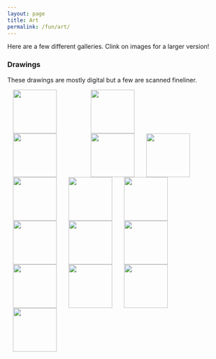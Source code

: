 ```yaml
---
layout: page
title: Art
permalink: /fun/art/
---
```


Here are a few different galleries. Clink on images for a
larger version!

### Drawings

These drawings are mostly digital but a few are scanned fineliner.

<a href="/assets/art/drawing/antenna.jpg" style="float: left; width:30%; margin-left:
10pt; margin-right: 10pt;"><img border="0" width="100"
src="https://hapax.github.io/assets/art/drawing/antenna.jpg"
/></a>

<a href="/assets/art/drawing/deaf.jpg" style="float: left; width:30%; margin-left:
10pt; margin-right: 10pt"><img border="0" width="100"
src="https://hapax.github.io/assets/art/drawing/deaf.jpg"
/></a>

<a href="/assets/art/drawing/felp.jpg" style="float: left; width:30%; margin-left:
10pt; margin-right: 10pt"><img border="0" width="100"
src="https://hapax.github.io/assets/art/drawing/felp.jpg"
/></a>

<a href="/assets/art/drawing/hat.jpg" style="float: left; margin-left:
10pt; margin-right: 10pt"><img border="0" width="100"
src="https://hapax.github.io/assets/art/drawing/hat.jpg"
/></a>

<a href="/assets/art/drawing/helicopter.jpg" style="float: left; margin-left:
10pt; margin-right: 10pt"><img border="0" width="100"
src="https://hapax.github.io/assets/art/drawing/helicopter.jpg"
/></a>

<a href="/assets/art/drawing/ill.jpg" style="float: left; margin-left:
10pt; margin-right: 10pt"><img border="0" width="100"
src="https://hapax.github.io/assets/art/drawing/ill.jpg"
/></a>

<a href="/assets/art/drawing/joyce.jpg" style="float: left; margin-left:
10pt; margin-right: 10pt"><img border="0" width="100"
src="https://hapax.github.io/assets/art/drawing/joyce.jpg"
/></a>

<a href="/assets/art/drawing/kafka.jpg" style="float: left; margin-left:
10pt; margin-right: 10pt"><img border="0" width="100"
src="https://hapax.github.io/assets/art/drawing/kafka.jpg"
/></a>

<a href="/assets/art/drawing/kerkeslin.jpg" style="float: left; margin-left:
10pt; margin-right: 10pt"><img border="0" width="100"
src="https://hapax.github.io/assets/art/drawing/kerkeslin.jpg"
/></a>

<a href="/assets/art/drawing/laugh.jpg" style="float: left; margin-left:
10pt; margin-right: 10pt"><img border="0" width="100"
src="https://hapax.github.io/assets/art/drawing/laugh.jpg"
/></a>

<a href="/assets/art/drawing/morrissey.jpg" style="float: left; margin-left:
10pt; margin-right: 10pt"><img border="0" width="100"
src="https://hapax.github.io/assets/art/drawing/morrissey.jpg"
/></a>

<a href="/assets/art/drawing/rabbit.jpg" style="float: left; margin-left:
10pt; margin-right: 10pt"><img border="0" width="100"
src="https://hapax.github.io/assets/art/drawing/rabbit.jpg"
/></a>

<a href="/assets/art/drawing/rasputin.jpg" style="float: left; margin-left:
10pt; margin-right: 10pt"><img border="0" width="100"
src="https://hapax.github.io/assets/art/drawing/rasputin.jpg"
/></a>

<a href="/assets/art/drawing/siouxsie.jpg" style="float: left; margin-left:
10pt; margin-right: 10pt"><img border="0" width="100"
src="https://hapax.github.io/assets/art/drawing/siouxsie.jpg"
/></a>

<a href="/assets/art/drawing/zombie.jpg" style="float: left; margin-left:
10pt; margin-right: 10pt"><img border="0" width="100"
src="https://hapax.github.io/assets/art/drawing/zombie.jpg"
/></a>

<br>

</br>
